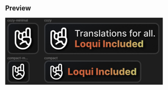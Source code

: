 ## Preview
![Preview Image](https://github.com/rotgruengelb/some-badges/blob/main/Loqui/simplified-dark_bg%20(old)/preview.png?raw=true)
